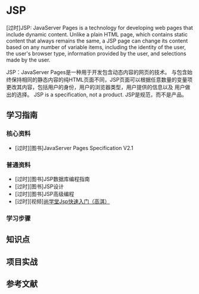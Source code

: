 # JSP

[过时]JSP: JavaServer Pages is a technology for developing web pages that include dynamic content. Unlike a plain HTML page, which contains static content that always remains the same, a JSP page can change its content based on any number of variable items, including the identity of the user, the user's browser type, information provided by the user, and selections made by the user.

JSP：JavaServer Pages是一种用于开发包含动态内容的网页的技术。 与包含始终保持相同的静态内容的纯HTML页面不同，JSP页面可以根据任意数量的变量项更改其内容，包括用户的身份，用户的浏览器类型，用户提供的信息以及 用户做出的选择。
JSP is a specification, not a product.
JSP是规范，而不是产品。

## 学习指南

### 核心资料

* [过时][图书]JavaServer Pages Specification V2.1

### 普通资料

* [过时][图书]JSP数据库编程指南
* [过时][图书]JSP设计
* [过时][图书]JSP高级编程
* [过时][视频][尚学堂Jsp快速入门（高淇）](http://study.163.com/course/courseMain.htm?courseId=1067001)

### 学习步骤

## 知识点

## 项目实战

## 参考文献
